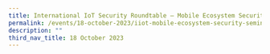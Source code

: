 ```yaml
---
title: International IoT Security Roundtable – Mobile Ecosystem Security Seminar
permalink: /events/18-october-2023/iiot-mobile-ecosystem-security-seminar/
description: ""
third_nav_title: 18 October 2023
---
```

